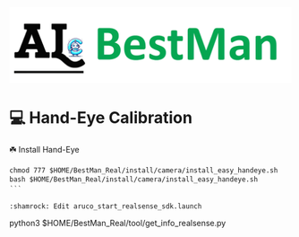 ![](../img/BestMan_logo.png)

# 💻 Hand-Eye Calibration

:shamrock: Install Hand-Eye
```
chmod 777 $HOME/BestMan_Real/install/camera/install_easy_handeye.sh
bash $HOME/BestMan_Real/install/camera/install_easy_handeye.sh
‵‵‵

:shamrock: Edit aruco_start_realsense_sdk.launch

```
python3 $HOME/BestMan_Real/tool/get_info_realsense.py
<arg name="image_width"      default="640"/>
<arg name="image_height"     default="480"/>
<arg name="markerId"        default="25"/>
<arg name="markerSize"      default="0.150"/>
```
